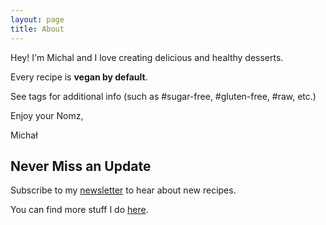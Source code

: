 ```yaml
---
layout: page
title: About
---
```


Hey! I'm Michal and I love creating delicious and healthy desserts.

Every recipe is **vegan by default**.

See tags for additional info (such as #sugar-free, #gluten-free, #raw, etc.)

Enjoy your Nomz,

Michał

## Never Miss an Update

Subscribe to my [newsletter](https://mindjuggling.substack.com/?utm_source=nomz&utm_medium=website&utm_campaign=about) to hear about new recipes. 

You can find more stuff I do [here](https://michalkorzonek.com/?utm_source=nomz&utm_medium=website&utm_campaign=about).
